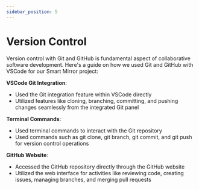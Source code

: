 ```yaml
---
sidebar_position: 5
---
```


# Version Control
Version control with Git and GitHub is fundamental aspect of collaborative software development. Here's a guide on how we used Git and GitHub with VSCode for our Smart Mirror project:

**VSCode Git Integration**:
- Used the Git integration feature within VSCode directly
- Utilized features like cloning, branching, committing, and pushing changes seamlessly from the integrated Git panel

**Terminal Commands**:
- Used terminal commands to interact with the Git repository
- Used commands such as git clone, git branch, git commit, and git push for version control operations

**GitHub Website**:
- Accessed the GitHub repository directly through the GitHub website
- Utilized the web interface for activities like reviewing code, creating   issues, managing branches, and merging pull requests